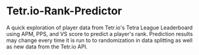 # Tetr.io-Rank-Predictor

A quick exploration of player data from Tetr.io's Tetra League Leaderboard using APM, PPS, and VS score to predict a player's rank. Prediction results may change every time it is run to to randomization in data splitting as well as new data from the Tetr.io API.
